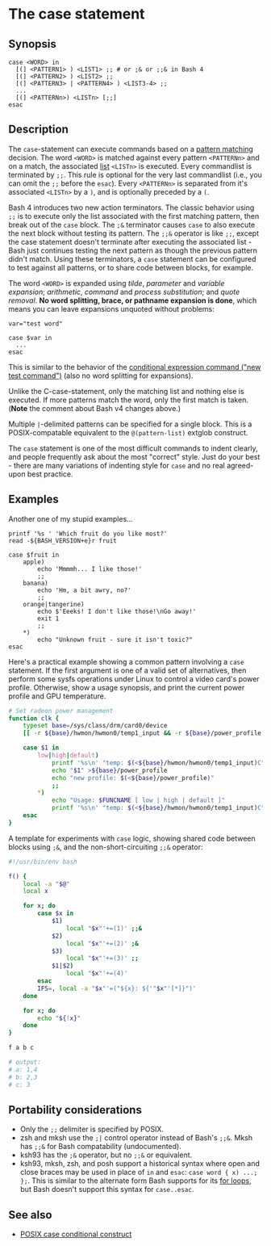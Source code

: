 # The case statement

## Synopsis

    case <WORD> in
      [(] <PATTERN1> ) <LIST1> ;; # or ;& or ;;& in Bash 4
      [(] <PATTERN2> ) <LIST2> ;;
      [(] <PATTERN3> | <PATTERN4> ) <LIST3-4> ;;
      ...
      [(] <PATTERNn>) <LISTn> [;;]
    esac

## Description

The `case`-statement can execute commands based on a [pattern
matching](../../syntax/pattern.md) decision. The word `<WORD>` is matched
against every pattern `<PATTERNn>` and on a match, the associated
[list](../../syntax/basicgrammar.md#lists) `<LISTn>` is executed. Every
commandlist is terminated by `;;`. This rule is optional for the very
last commandlist (i.e., you can omit the `;;` before the `esac`). Every
`<PATTERNn>` is separated from it's associated `<LISTn>` by a `)`, and
is optionally preceded by a `(`.

Bash 4 introduces two new action terminators. The classic behavior using
`;;` is to execute only the list associated with the first matching
pattern, then break out of the `case` block. The `;&` terminator causes
`case` to also execute the next block without testing its pattern. The
`;;&` operator is like `;;`, except the case statement doesn't
terminate after executing the associated list - Bash just continues
testing the next pattern as though the previous pattern didn't match.
Using these terminators, a `case` statement can be configured to test
against all patterns, or to share code between blocks, for example.

The word `<WORD>` is expanded using *tilde*, *parameter* and *variable
expansion*; *arithmetic*, *command* and *process substitution*; and
*quote removal*. **No word splitting, brace, or pathname expansion is
done**, which means you can leave expansions unquoted without problems:

    var="test word"

    case $var in
      ...
    esac

This is similar to the behavior of the [conditional expression command
(\"new test command\")](../../syntax/ccmd/conditional_expression.md) (also no
word splitting for expansions).

Unlike the C-case-statement, only the matching list and nothing else is
executed. If more patterns match the word, only the first match is
taken. (**Note** the comment about Bash v4 changes above.)

Multiple `|`-delimited patterns can be specified for a single block.
This is a POSIX-compatable equivalent to the `@(pattern-list)` extglob
construct.

The `case` statement is one of the most difficult commands to indent
clearly, and people frequently ask about the most \"correct\" style.
Just do your best - there are many variations of indenting style for
`case` and no real agreed-upon best practice.

## Examples

Another one of my stupid examples\...

    printf '%s ' 'Which fruit do you like most?'
    read -${BASH_VERSION+e}r fruit

    case $fruit in
        apple)
            echo 'Mmmmh... I like those!'
            ;;
        banana)
            echo 'Hm, a bit awry, no?'
            ;;
        orange|tangerine)
            echo $'Eeeks! I don't like those!\nGo away!'
            exit 1
            ;;
        *)
            echo "Unknown fruit - sure it isn't toxic?"
    esac

Here's a practical example showing a common pattern involving a `case`
statement. If the first argument is one of a valid set of alternatives,
then perform some sysfs operations under Linux to control a video
card's power profile. Otherwise, show a usage synopsis, and print the
current power profile and GPU temperature.

``` bash
# Set radeon power management
function clk {
    typeset base=/sys/class/drm/card0/device
    [[ -r ${base}/hwmon/hwmon0/temp1_input && -r ${base}/power_profile ]] || return 1

    case $1 in
        low|high|default)
            printf '%s\n' "temp: $(<${base}/hwmon/hwmon0/temp1_input)C" "old profile: $(<${base}/power_profile)"
            echo "$1" >${base}/power_profile
            echo "new profile: $(<${base}/power_profile)"
            ;;
        *)
            echo "Usage: $FUNCNAME [ low | high | default ]"
            printf '%s\n' "temp: $(<${base}/hwmon/hwmon0/temp1_input)C" "current profile: $(<${base}/power_profile)"
    esac
}
```

A template for experiments with `case` logic, showing shared code
between blocks using `;&`, and the non-short-circuiting `;;&` operator:

``` bash
#!/usr/bin/env bash

f() {
    local -a "$@"
    local x

    for x; do
        case $x in
            $1)
                local "$x"'+=(1)' ;;&
            $2)
                local "$x"'+=(2)' ;&
            $3)
                local "$x"'+=(3)' ;;
            $1|$2)
                local "$x"'+=(4)'
        esac
        IFS=, local -a "$x"'=("${x}: ${'"$x"'[*]}")'
    done

    for x; do
        echo "${!x}"
    done
}

f a b c

# output:
# a: 1,4
# b: 2,3
# c: 3
```

## Portability considerations

-   Only the `;;` delimiter is specified by POSIX.
-   zsh and mksh use the `;|` control operator instead of Bash's `;;&`.
    Mksh has `;;&` for Bash compatability (undocumented).
-   ksh93 has the `;&` operator, but no `;;&` or equivalent.
-   ksh93, mksh, zsh, and posh support a historical syntax where open
    and close braces may be used in place of `in` and `esac`:
    `case word { x) ...; };`. This is similar to the alternate form Bash
    supports for its [for loops](../../syntax/ccmd/classic_for.md), but Bash
    doesn't support this syntax for `case..esac`.

## See also

-   [POSIX case conditional
    construct](http://pubs.opengroup.org/onlinepubs/9699919799/utilities/V3_chap02.html#tag_18_09_04_05)
